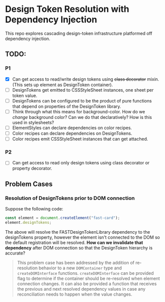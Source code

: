 # Design Token Resolution with Dependency Injection
This repo explores cascading design-token infrastructure platformed off dependency injection.

## TODO:
### P1
- [x] Can get access to read/write design tokens using ~~class decorator~~ mixin. (This sets up element as DesignToken container).
- [ ] DesignTokens get emitted to CSSStyleSheet instances, one sheet per token value.
- [ ] DesignTokens can be configured to be the product of pure functions that depend on properties of the DesignToken library.
 - [ ] Think through what this means for background-color. How do we *change* background color? Can we do that declaratively? How is this used in stylesheets?
- [ ] ElementStyles can declare dependencies on color recipes.
- [ ] Color recipes can declare dependencies on DesignTokens.
- [ ] Color recipes emit CSSStyleSheet instances that can get attached.

### P2
- [ ] Can get access to read only design tokens using class decorator or property decorator.


## Problem Cases
### Resolution of DesignTokens prior to DOM connection
Suppose the following code:

```js
const element = document.createElement("fast-card");
element.designTokens;
```

The above will resolve the FASTDesignTokenLibrary dependency to the designTokens property, however the element isn't connected to the DOM so the default registration will be resolved.
**How can we invalidate that dependency** after DOM connection so that the DesignToken hierarchy is accurate?

> This problem case has been addressed by the addition of re-resolution behavior to a new `DOMContainer` type and `createDOMInterface` functions. `createDOMInterface` can be provided flag to determine if the container should be re-resolved when element connection changes. It can also be provided a function that receives the previous and next resolved dependency values in case any reconciliation needs to happen when the value changes.
